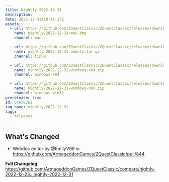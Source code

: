 ```yaml
---
title: Nightly 2022-12-31
description: 
date: 2022-12-31T18:41:17Z
assets: 
  - url: https://github.com/ZQuestClassic/ZQuestClassic/releases/download/nightly-2022-12-31/nightly-2022-12-31-mac.dmg
    name: nightly-2022-12-31-mac.dmg
    channel: mac

  - url: https://github.com/ZQuestClassic/ZQuestClassic/releases/download/nightly-2022-12-31/nightly-2022-12-31-ubuntu.tar.gz
    name: nightly-2022-12-31-ubuntu.tar.gz
    channel: linux

  - url: https://github.com/ZQuestClassic/ZQuestClassic/releases/download/nightly-2022-12-31/nightly-2022-12-31-windows-x64.zip
    name: nightly-2022-12-31-windows-x64.zip
    channel: windows-x64

  - url: https://github.com/ZQuestClassic/ZQuestClassic/releases/download/nightly-2022-12-31/nightly-2022-12-31-windows-x86.zip
    name: nightly-2022-12-31-windows-x86.zip
    channel: windows-win32
prerelease: true
id: 87638261
tag_name: nightly-2022-12-31
tags:
  - releases
---
```


## What's Changed
* Webdoc editor by @EmilyV99 in https://github.com/ArmageddonGames/ZQuestClassic/pull/844


**Full Changelog**: https://github.com/ArmageddonGames/ZQuestClassic/compare/nightly-2022-12-23...nightly-2022-12-31
